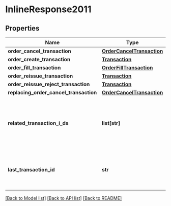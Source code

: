 # InlineResponse2011

## Properties
Name | Type | Description | Notes
------------ | ------------- | ------------- | -------------
**order_cancel_transaction** | [**OrderCancelTransaction**](OrderCancelTransaction.md) |  | [optional] 
**order_create_transaction** | [**Transaction**](Transaction.md) |  | [optional] 
**order_fill_transaction** | [**OrderFillTransaction**](OrderFillTransaction.md) |  | [optional] 
**order_reissue_transaction** | [**Transaction**](Transaction.md) |  | [optional] 
**order_reissue_reject_transaction** | [**Transaction**](Transaction.md) |  | [optional] 
**replacing_order_cancel_transaction** | [**OrderCancelTransaction**](OrderCancelTransaction.md) |  | [optional] 
**related_transaction_i_ds** | **list[str]** | The IDs of all Transactions that were created while satisfying the request. | [optional] 
**last_transaction_id** | **str** | The ID of the most recent Transaction created for the Account | [optional] 

[[Back to Model list]](../README.md#documentation-for-models) [[Back to API list]](../README.md#documentation-for-api-endpoints) [[Back to README]](../README.md)



